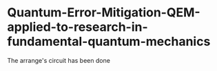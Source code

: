 # Quantum-Error-Mitigation-QEM-applied-to-research-in-fundamental-quantum-mechanics

The arrange's circuit has been done
